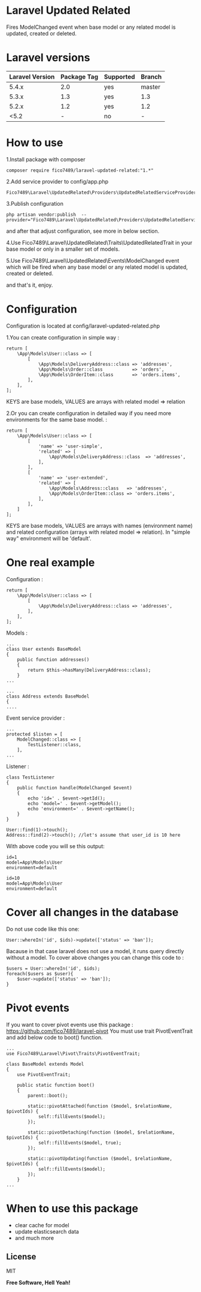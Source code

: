 # Laravel Updated Related

Fires ModelChanged event when base model or any related model is updated, created or deleted.

# Laravel versions

| Laravel Version | Package Tag | Supported | Branch
|-----------------|-------------|-----------|-----------|
| 5.4.x | 2.0 | yes | master
| 5.3.x | 1.3 | yes | 1.3
| 5.2.x | 1.2 | yes | 1.2
| <5.2 | - | no | -



# How to use

1.Install package with composer
```
composer require fico7489/laravel-updated-related:"1.*"
```
2.Add service provider to config/app.php
```
Fico7489\Laravel\UpdatedRelated\Providers\UpdatedRelatedServiceProvider::class
```
3.Publish configuration 
```
php artisan vendor:publish  --provider="Fico7489\Laravel\UpdatedRelated\Providers\UpdatedRelatedServiceProvider"
```
and after that adjust configuration, see more in below section.

4.Use Fico7489\Laravel\UpdatedRelated\Traits\UpdatedRelatedTrait in your base model or only in a smaller set of models.

5.Use Fico7489\Laravel\UpdatedRelated\Events\ModelChanged event which will be fired when any base model or any related model is updated, created or deleted.

and that's it, enjoy.

# Configuration

Configuration is located at config/laravel-updated-related.php

1.You can create configuration in simple way : 

```
return [
    \App\Models\User::class => [
        [
            \App\Models\DeliveryAddress::class => 'addresses',
            \App\Models\Order::class           => 'orders',
            \App\Models\OrderItem::class       => 'orders.items',
        ],
    ],
];
```
KEYS are base models, VALUES are arrays with related model => relation

2.Or you can create configuration in detailed way if you need more environments for the same base model. : 

```
return [
    \App\Models\User::class => [
        [
            'name' => 'user-simple',
            'related' => [
                \App\Models\DeliveryAddress::class  => 'addresses',
            ],
        ],
        [
            'name' => 'user-extended',
            'related' => [
                \App\Models\Address::class   => 'addresses',
                \App\Models\OrderItem::class => 'orders.items',
            ],
        ],
    ]
];
```

KEYS are base models, VALUES are arrays with names (environment name) and related configuration (arrays with related model => relation). In "simple way" environment will be 'default'.


# One real example

Configuration :

```
return [
    \App\Models\User::class => [
        [
            \App\Models\DeliveryAddress::class => 'addresses',
        ],
    ],
];
```

Models :

```
...
class User extends BaseModel
{
    public function addresses()
    {
        return $this->hasMany(DeliveryAddress::class);
    }
...
```

```
...
class Address extends BaseModel
{
....
```

Event service provider :
```
...
protected $listen = [
    ModelChanged::class => [
        TestListener::class,
    ],
...
```

Listener :
```
class TestListener
{
    public function handle(ModelChanged $event)
    {
        echo 'id=' . $event->getId();
        echo 'model=' . $event->getModel();
        echo 'environment=' . $event->getName();
    }
}
```

```
User::find(1)->touch();
Address::find(2)->touch(); //let's assume that user_id is 10 here
```

With above code you will se this output:
```
id=1
model=App\Models\User
environment=default

id=10
model=App\Models\User
environment=default
```

# Cover all changes in the database

Do not use code like this one: 
```
User::whereIn('id', $ids)->update(['status' => 'ban']);
```
Bacause in that case laravel does not use a model, it runs query directly without a model. To cover above changes you can change this code to :
```
$users = User::whereIn('id', $ids);
foreach($users as $user){
    $user->update(['status' => 'ban']);
}
```

# Pivot events
If you want to cover pivot events use this package : https://github.com/fico7489/laravel-pivot
You must use trait PivotEventTrait and add below code to boot() function.
```
...
use Fico7489\Laravel\Pivot\Traits\PivotEventTrait;

class BaseModel extends Model
{
    use PivotEventTrait;
    
    public static function boot()
    {
        parent::boot();

        static::pivotAttached(function ($model, $relationName, $pivotIds) {
            self::fillEvents($model);
        });

        static::pivotDetaching(function ($model, $relationName, $pivotIds) {
            self::fillEvents($model, true);
        });

        static::pivotUpdating(function ($model, $relationName, $pivotIds) {
            self::fillEvents($model);
        });
    }
...
```

# When to use this package

* clear cache for model
* update elasticsearch data
* and much more

License
----

MIT


**Free Software, Hell Yeah!**